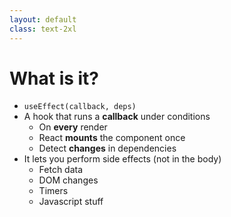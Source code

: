 ```yaml
---
layout: default
class: text-2xl
---
```


# What is it?

- `useEffect(callback, deps)`
- A hook that runs a **callback** under conditions
  - On **every** render
  - React **mounts** the component once
  - Detect **changes** in dependencies
- It lets you perform side effects (not in the body)
  - Fetch data
  - DOM changes
  - Timers
  - Javascript stuff

